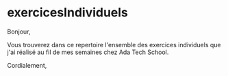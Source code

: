 # exercicesIndividuels

Bonjour,

Vous trouverez dans ce repertoire l'ensemble des exercices individuels que j'ai réalisé au fil de mes semaines chez Ada Tech School.

Cordialement,
